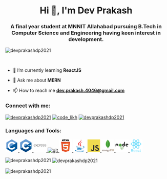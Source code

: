 <h1 align="center">Hi 👋, I'm Dev Prakash</h1>
<h3 align="center">A final year student at MNNIT Allahabad pursuing B.Tech in Computer Science and Engineering having keen interest in development.</h3>
<!-- <img align="right" alt="Coding" width="400" src="https://camo.githubusercontent.com/5ddf73ad3a205111cf8c686f687fc216c2946a75005718c8da5b837ad9de78c9/68747470733a2f2f7468756d62732e6766796361742e636f6d2f4576696c4e657874446576696c666973682d736d616c6c2e676966"> -->

<p align="left"> <img src="https://komarev.com/ghpvc/?username=devprakashdp2021&label=Profile%20views&color=0e75b6&style=flat" alt="devprakashdp2021" /> </p>

<p align="left"> <a href="https://twitter.com/" target="blank"><img src="https://img.shields.io/twitter/follow/?logo=twitter&style=for-the-badge" alt="" /></a> </p>

- 🌱 I’m currently learning **ReactJS**

- 💬 Ask me about **MERN**

- 📫 How to reach me **dev.prakash.4046@gmail.com**

<h3 align="left">Connect with me:</h3>
<p align="left">
<a href="https://linkedin.com/in/devprakashdp2021" target="blank"><img align="center" src="https://raw.githubusercontent.com/rahuldkjain/github-profile-readme-generator/master/src/images/icons/Social/linked-in-alt.svg" alt="devprakashdp2021" height="30" width="40" /></a>
<a href="https://www.codechef.com/users/code_likh" target="blank"><img align="center" src="https://cdn.jsdelivr.net/npm/simple-icons@3.1.0/icons/codechef.svg" alt="code_likh" height="30" width="40" /></a>
<a href="https://www.hackerrank.com/devprakashdp2021" target="blank"><img align="center" src="https://raw.githubusercontent.com/rahuldkjain/github-profile-readme-generator/master/src/images/icons/Social/hackerrank.svg" alt="devprakashdp2021" height="30" width="40" /></a>
</p>

<h3 align="left">Languages and Tools:</h3>
<p align="left"> <a href="https://www.cprogramming.com/" target="_blank" rel="noreferrer"> <img src="https://raw.githubusercontent.com/devicons/devicon/master/icons/c/c-original.svg" alt="c" width="40" height="40"/> </a> <a href="https://www.w3schools.com/cpp/" target="_blank" rel="noreferrer"> <img src="https://raw.githubusercontent.com/devicons/devicon/master/icons/cplusplus/cplusplus-original.svg" alt="cplusplus" width="40" height="40"/> </a> <a href="https://expressjs.com" target="_blank" rel="noreferrer"> <img src="https://raw.githubusercontent.com/devicons/devicon/master/icons/express/express-original-wordmark.svg" alt="express" width="40" height="40"/> </a> <a href="https://git-scm.com/" target="_blank" rel="noreferrer"> <img src="https://www.vectorlogo.zone/logos/git-scm/git-scm-icon.svg" alt="git" width="40" height="40"/> </a> <a href="https://www.w3.org/html/" target="_blank" rel="noreferrer"> <img src="https://raw.githubusercontent.com/devicons/devicon/master/icons/html5/html5-original-wordmark.svg" alt="html5" width="40" height="40"/> </a> <a href="https://www.java.com" target="_blank" rel="noreferrer"> <img src="https://raw.githubusercontent.com/devicons/devicon/master/icons/java/java-original.svg" alt="java" width="40" height="40"/> </a> <a href="https://developer.mozilla.org/en-US/docs/Web/JavaScript" target="_blank" rel="noreferrer"> <img src="https://raw.githubusercontent.com/devicons/devicon/master/icons/javascript/javascript-original.svg" alt="javascript" width="40" height="40"/> </a> <a href="https://www.mongodb.com/" target="_blank" rel="noreferrer"> <img src="https://raw.githubusercontent.com/devicons/devicon/master/icons/mongodb/mongodb-original-wordmark.svg" alt="mongodb" width="40" height="40"/> </a> <a href="https://nodejs.org" target="_blank" rel="noreferrer"> <img src="https://raw.githubusercontent.com/devicons/devicon/master/icons/nodejs/nodejs-original-wordmark.svg" alt="nodejs" width="40" height="40"/> </a> <a href="https://reactjs.org/" target="_blank" rel="noreferrer"> <img src="https://raw.githubusercontent.com/devicons/devicon/master/icons/react/react-original-wordmark.svg" alt="react" width="40" height="40"/> </a> </p>

<p><img align="left" src="https://github-readme-stats.vercel.app/api/top-langs?username=devprakashdp2021&show_icons=true&locale=en&layout=compact" alt="devprakashdp2021" /></p>

<p>&nbsp;<img align="center" src="https://github-readme-stats.vercel.app/api?username=devprakashdp2021&show_icons=true&locale=en" alt="devprakashdp2021" /></p>

<p><img align="center" src="https://github-readme-streak-stats.herokuapp.com/?user=devprakashdp2021&" alt="devprakashdp2021" /></p>
